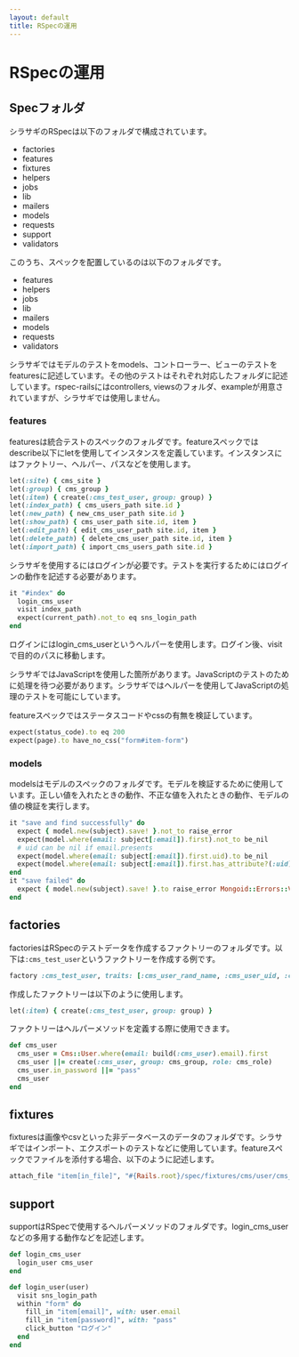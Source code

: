 ```yaml
---
layout: default
title: RSpecの運用
---
```


# RSpecの運用

## Specフォルダ

シラサギのRSpecは以下のフォルダで構成されています。

- factories
- features
- fixtures
- helpers
- jobs
- lib
- mailers
- models
- requests
- support
- validators

このうち、スペックを配置しているのは以下のフォルダです。

- features
- helpers
- jobs
- lib
- mailers
- models
- requests
- validators

シラサギではモデルのテストをmodels、コントローラー、ビューのテストをfeaturesに記述しています。その他のテストはそれぞれ対応したフォルダに記述しています。rspec-railsにはcontrollers, viewsのフォルダ、exampleが用意されていますが、シラサギでは使用しません。

### features

featuresは統合テストのスペックのフォルダです。featureスペックではdescribe以下にletを使用してインスタンスを定義しています。インスタンスにはファクトリー、ヘルパー、パスなどを使用します。

~~~ruby
let(:site) { cms_site }
let(:group) { cms_group }
let(:item) { create(:cms_test_user, group: group) }
let(:index_path) { cms_users_path site.id }
let(:new_path) { new_cms_user_path site.id }
let(:show_path) { cms_user_path site.id, item }
let(:edit_path) { edit_cms_user_path site.id, item }
let(:delete_path) { delete_cms_user_path site.id, item }
let(:import_path) { import_cms_users_path site.id }
~~~

シラサギを使用するにはログインが必要です。テストを実行するためにはログインの動作を記述する必要があります。

~~~ruby
it "#index" do
  login_cms_user
  visit index_path
  expect(current_path).not_to eq sns_login_path
end
~~~

ログインにはlogin_cms_userというヘルパーを使用します。ログイン後、visitで目的のパスに移動します。

シラサギではJavaScriptを使用した箇所があります。JavaScriptのテストのために処理を待つ必要があります。シラサギではヘルパーを使用してJavaScriptの処理のテストを可能にしています。

featureスペックではステータスコードやcssの有無を検証しています。

~~~ruby
expect(status_code).to eq 200
expect(page).to have_no_css("form#item-form")
~~~

### models

modelsはモデルのスペックのフォルダです。モデルを検証するために使用しています。正しい値を入れたときの動作、不正な値を入れたときの動作、モデルの値の検証を実行します。

~~~ruby
it "save and find successfully" do
  expect { model.new(subject).save! }.not_to raise_error
  expect(model.where(email: subject[:email]).first).not_to be_nil
  # uid can be nil if email.presents
  expect(model.where(email: subject[:email]).first.uid).to be_nil
  expect(model.where(email: subject[:email]).first.has_attribute?(:uid)).to be_falsey
end
it "save failed" do
  expect { model.new(subject).save! }.to raise_error Mongoid::Errors::Validations
end
~~~

## factories

factoriesはRSpecのテストデータを作成するファクトリーのフォルダです。以下は`:cms_test_user`というファクトリーを作成する例です。

~~~ruby
factory :cms_test_user, traits: [:cms_user_rand_name, :cms_user_uid, :cms_user_email]
~~~

作成したファクトリーは以下のように使用します。

~~~ruby
let(:item) { create(:cms_test_user, group: group) }
~~~

ファクトリーはヘルパーメソッドを定義する際に使用できます。

~~~ruby
def cms_user
  cms_user = Cms::User.where(email: build(:cms_user).email).first
  cms_user ||= create(:cms_user, group: cms_group, role: cms_role)
  cms_user.in_password ||= "pass"
  cms_user
end
~~~

## fixtures

fixturesは画像やcsvといった非データベースのデータのフォルダです。シラサギではインポート、エクスポートのテストなどに使用しています。featureスペックでファイルを添付する場合、以下のように記述します。

~~~ruby
attach_file "item[in_file]", "#{Rails.root}/spec/fixtures/cms/user/cms_users_1.csv"
~~~

## support

supportはRSpecで使用するヘルパーメソッドのフォルダです。login_cms_userなどの多用する動作などを記述します。

~~~ruby
def login_cms_user
  login_user cms_user
end

def login_user(user)
  visit sns_login_path
  within "form" do
    fill_in "item[email]", with: user.email
    fill_in "item[password]", with: "pass"
    click_button "ログイン"
  end
end
~~~
